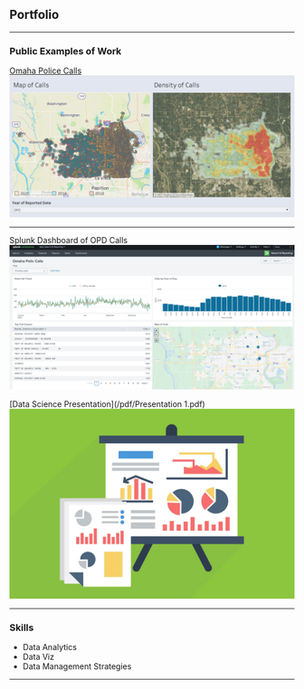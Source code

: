 <!-- Global site tag (gtag.js) - Google Analytics -->
<script async src="https://www.googletagmanager.com/gtag/js?id=G-HCMVJVK1T6"></script>
<script>
  window.dataLayer = window.dataLayer || [];
  function gtag(){dataLayer.push(arguments);}
  gtag('js', new Date());

  gtag('config', 'G-HCMVJVK1T6');
</script>

## Portfolio

---

### Public Examples of Work

[Omaha Police Calls](https://public.tableau.com/profile/cesar.ramos3711#!/vizhome/OmahaCrimeStats/CallMaps/)
<img src="images/tableau call map.png?raw=true"/>

---
Splunk Dashboard of OPD Calls
<img src="images/Splunk Call Dashboard.png?raw=true">

[Data Science Presentation](/pdf/Presentation 1.pdf)
<img src="images/presdata.jpg?raw=true"/>

---

### Skills

- Data Analytics
- Data Viz
- Data Management Strategies

---





